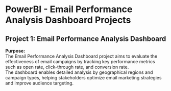# PowerBI - Email Performance Analysis Dashboard Projects

## Project 1: Email Performance Analysis Dashboard

**Purpose:**  
The Email Performance Analysis Dashboard project aims to evaluate the effectiveness of email campaigns by tracking key performance metrics such as open rate, click-through rate, and conversion rate.  
The dashboard enables detailed analysis by geographical regions and campaign types, helping stakeholders optimize email marketing strategies and improve audience targeting.
